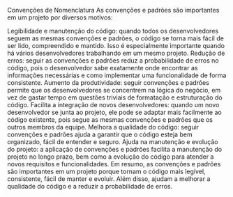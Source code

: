Convenções de Nomenclatura
As convenções e padrões são importantes em um projeto por diversos motivos:

Legibilidade e manutenção do código: quando todos os desenvolvedores seguem as mesmas convenções e padrões, o código se torna mais fácil de ser lido, compreendido e mantido. Isso é especialmente importante quando há vários desenvolvedores trabalhando em um mesmo projeto.
Redução de erros: seguir as convenções e padrões reduz a probabilidade de erros no código, pois o desenvolvedor sabe exatamente onde encontrar as informações necessárias e como implementar uma funcionalidade de forma consistente.
Aumento da produtividade: seguir convenções e padrões permite que os desenvolvedores se concentrem na lógica do negócio, em vez de gastar tempo em questões triviais de formatação e estruturação do código.
Facilita a integração de novos desenvolvedores: quando um novo desenvolvedor se junta ao projeto, ele pode se adaptar mais facilmente ao código existente, pois segue as mesmas convenções e padrões que os outros membros da equipe.
Melhora a qualidade do código: seguir convenções e padrões ajuda a garantir que o código esteja bem organizado, fácil de entender e seguro.
Ajuda na manutenção e evolução do projeto: a aplicação de convenções e padrões facilita a manutenção do projeto no longo prazo, bem como a evolução do código para atender a novos requisitos e funcionalidades.
Em resumo, as convenções e padrões são importantes em um projeto porque tornam o código mais legível, consistente, fácil de manter e evoluir. Além disso, ajudam a melhorar a qualidade do código e a reduzir a probabilidade de erros.

